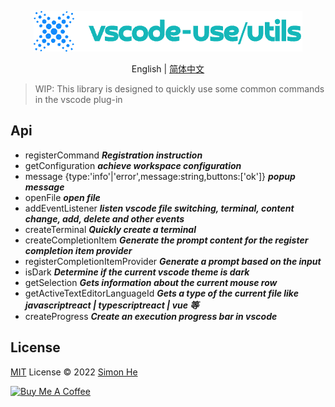 <p align="center">
<img src="./assets/kv.png" alt="vscode-use/utils">
</p>
<p align="center"> English | <a href="./README_zh.md">简体中文</a></p>

> WIP: This library is designed to quickly use some common commands in the vscode plug-in

## Api

- registerCommand ***Registration instruction***
- getConfiguration ***achieve workspace configuration***
- message {type:'info'|'error',message:string,buttons:['ok']} ***popup message***
- openFile ***open file***
- addEventListener ***listen vscode file switching, terminal, content change, add, delete and other events***
- createTerminal ***Quickly create a terminal***
- createCompletionItem ***Generate the prompt content for the register completion item provider***
- registerCompletionItemProvider ***Generate a prompt based on the input***
- isDark ***Determine if the current vscode theme is dark***
- getSelection ***Gets information about the current mouse row***
- getActiveTextEditorLanguageId ***Gets a type of the current file like javascriptreact | typescriptreact | vue 等***
- createProgress ***Create an execution progress bar in vscode***

## License

[MIT](./LICENSE) License © 2022 [Simon He](https://github.com/Simon-He95)

<a href="https://github.com/Simon-He95/sponsor" target="_blank"><img src="https://cdn.buymeacoffee.com/buttons/default-orange.png" alt="Buy Me A Coffee" style="height: 51px !important;width: 217px !important;" ></a>
